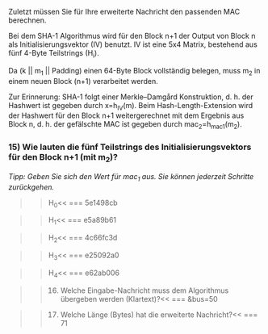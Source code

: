 Zuletzt müssen Sie für Ihre erweiterte Nachricht den passenden MAC berechnen.

Bei dem SHA-1 Algorithmus wird für den Block n+1 der Output von Block n als Initialisierungsvektor (IV) benutzt. 
IV ist eine 5x4 Matrix, bestehend aus fünf 4-Byte Teilstrings (H<sub>i</sub>).

Da (k || m<sub>1</sub> || Padding) einen 64-Byte Block vollständig belegen, muss m<sub>2</sub> in einem neuen Block (n+1) verarbeitet werden.

Zur Erinnerung: SHA-1 folgt einer Merkle–Damgård Konstruktion, d. h. der Hashwert ist gegeben durch x=h<sub>IV</sub>(m). 
Beim Hash-Length-Extension wird der Hashwert für den Block n+1 weitergerechnet mit dem Ergebnis aus Block n, 
d. h. der gefälschte MAC ist gegeben durch mac<sub>2</sub>=h<sub>mac1</sub>(m<sub>2</sub>).

### 15) Wie lauten die fünf Teilstrings des Initialisierungsvektors für den Block n+1 (mit m<sub>2</sub>)?

<i>Tipp: Geben Sie sich den Wert für mac<sub>1</sub> aus. Sie können jederzeit Schritte zurückgehen.</i>

>>H<sub>0</sub><<
=== 5e1498cb

>>H<sub>1</sub><<
=== e5a89b61

>>H<sub>2</sub><<
=== 4c66fc3d

>>H<sub>3</sub><<
=== e25092a0

>>H<sub>4</sub><<
=== e62ab006


>>16) Welche Eingabe-Nachricht muss dem Algorithmus übergeben werden (Klartext)?<<
=== &bus=50

>>17) Welche Länge (Bytes) hat die erweiterte Nachricht?<<
=== 71

